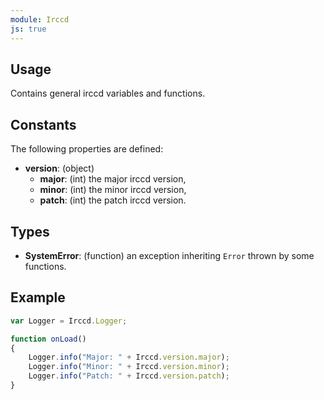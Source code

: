 ```yaml
---
module: Irccd
js: true
---
```


## Usage

Contains general irccd variables and functions.

## Constants

The following properties are defined:

  - **version**: (object)
    - **major**: (int) the major irccd version,
    - **minor**: (int) the minor irccd version,
    - **patch**: (int) the patch irccd version.

## Types

  - **SystemError**: (function) an exception inheriting `Error` thrown by some functions.

## Example

```javascript
var Logger = Irccd.Logger;

function onLoad()
{
    Logger.info("Major: " + Irccd.version.major);
    Logger.info("Minor: " + Irccd.version.minor);
    Logger.info("Patch: " + Irccd.version.patch);
}
```
